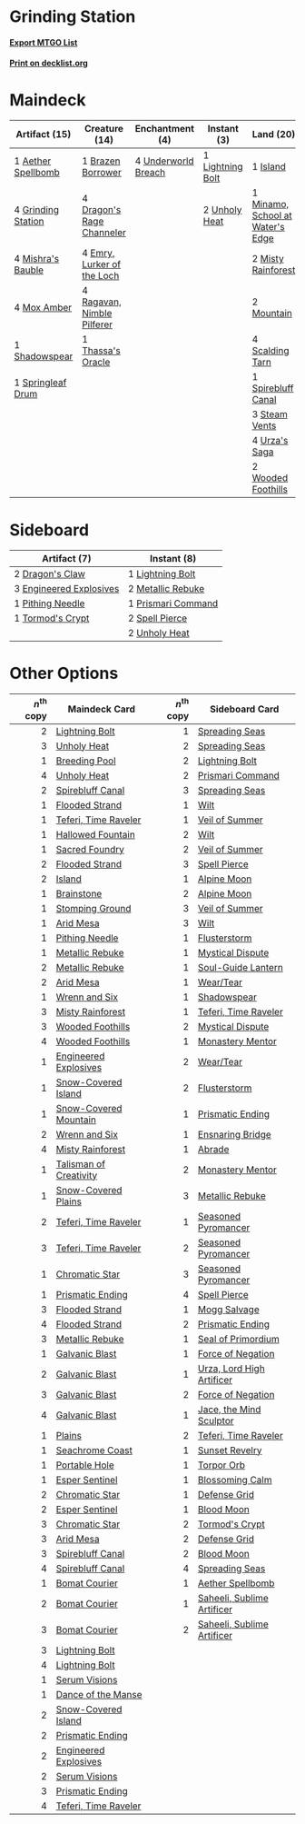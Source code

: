 # Grinding Station

#### [Export MTGO List](../collection/Grinding%20Station/Grinding%20Station.txt)
#### [Print on decklist.org](http://decklist.org/?deckmain=1%09Aether%20Spellbomb%0A1%09Brazen%20Borrower%0A4%09Dragon's%20Rage%20Channeler%0A4%09Emry,%20Lurker%20of%20the%20Loch%0A4%09Expressive%20Iteration%0A4%09Grinding%20Station%0A1%09Island%0A1%09Lightning%20Bolt%0A1%09Minamo,%20School%20at%20Water's%20Edge%0A4%09Mishra's%20Bauble%0A2%09Misty%20Rainforest%0A2%09Mountain%0A4%09Mox%20Amber%0A4%09Ragavan,%20Nimble%20Pilferer%0A4%09Scalding%20Tarn%0A1%09Shadowspear%0A1%09Spirebluff%20Canal%0A1%09Springleaf%20Drum%0A3%09Steam%20Vents%0A1%09Thassa's%20Oracle%0A4%09Underworld%20Breach%0A2%09Unholy%20Heat%0A4%09Urza's%20Saga%0A2%09Wooded%20Foothills&deckside=2%09Dragon's%20Claw%0A3%09Engineered%20Explosives%0A1%09Lightning%20Bolt%0A2%09Metallic%20Rebuke%0A1%09Pithing%20Needle%0A1%09Prismari%20Command%0A2%09Spell%20Pierce%0A1%09Tormod's%20Crypt%0A2%09Unholy%20Heat)
# Maindeck

|                                        Artifact (15)                                        |                                            Creature (14)                                            |                                       Enchantment (4)                                        |                                      Instant (3)                                       |                                                Land (20)                                                 |                                           Sorcery (4)                                           |
|---------------------------------------------------------------------------------------------|-----------------------------------------------------------------------------------------------------|----------------------------------------------------------------------------------------------|----------------------------------------------------------------------------------------|----------------------------------------------------------------------------------------------------------|-------------------------------------------------------------------------------------------------|
|1 [Aether Spellbomb](http://gatherer.wizards.com/Pages/Card/Details.aspx?multiverseid=220525)|1 [Brazen Borrower](http://gatherer.wizards.com/Pages/Card/Details.aspx?multiverseid=473001)         |4 [Underworld Breach](http://gatherer.wizards.com/Pages/Card/Details.aspx?multiverseid=476412)|1 [Lightning Bolt](http://gatherer.wizards.com/Pages/Card/Details.aspx?multiverseid=806)|1 [Island](http://gatherer.wizards.com/Pages/Card/Details.aspx?multiverseid=439857)                       |4 [Expressive Iteration](http://gatherer.wizards.com/Pages/Card/Details.aspx?multiverseid=513678)|
|4 [Grinding Station](http://gatherer.wizards.com/Pages/Card/Details.aspx?multiverseid=51229) |4 [Dragon's Rage Channeler](http://gatherer.wizards.com/Pages/Card/Details.aspx?multiverseid=522197) |                                                                                              |2 [Unholy Heat](http://gatherer.wizards.com/Pages/Card/Details.aspx?multiverseid=522221)|1 [Minamo, School at Water's Edge](http://gatherer.wizards.com/Pages/Card/Details.aspx?multiverseid=79179)|                                                                                                 |
|4 [Mishra's Bauble](http://gatherer.wizards.com/Pages/Card/Details.aspx?multiverseid=122122) |4 [Emry, Lurker of the Loch](http://gatherer.wizards.com/Pages/Card/Details.aspx?multiverseid=473005)|                                                                                              |                                                                                        |2 [Misty Rainforest](http://gatherer.wizards.com/Pages/Card/Details.aspx?multiverseid=405102)             |                                                                                                 |
|4 [Mox Amber](http://gatherer.wizards.com/Pages/Card/Details.aspx?multiverseid=443112)       |4 [Ragavan, Nimble Pilferer](http://gatherer.wizards.com/Pages/Card/Details.aspx?multiverseid=522214)|                                                                                              |                                                                                        |2 [Mountain](http://gatherer.wizards.com/Pages/Card/Details.aspx?multiverseid=439859)                     |                                                                                                 |
|1 [Shadowspear](http://gatherer.wizards.com/Pages/Card/Details.aspx?multiverseid=476487)     |1 [Thassa's Oracle](http://gatherer.wizards.com/Pages/Card/Details.aspx?multiverseid=476324)         |                                                                                              |                                                                                        |4 [Scalding Tarn](http://gatherer.wizards.com/Pages/Card/Details.aspx?multiverseid=405107)                |                                                                                                 |
|1 [Springleaf Drum](http://gatherer.wizards.com/Pages/Card/Details.aspx?multiverseid=378534) |                                                                                                     |                                                                                              |                                                                                        |1 [Spirebluff Canal](http://gatherer.wizards.com/Pages/Card/Details.aspx?multiverseid=417822)             |                                                                                                 |
|                                                                                             |                                                                                                     |                                                                                              |                                                                                        |3 [Steam Vents](http://gatherer.wizards.com/Pages/Card/Details.aspx?multiverseid=405109)                  |                                                                                                 |
|                                                                                             |                                                                                                     |                                                                                              |                                                                                        |4 [Urza's Saga](http://gatherer.wizards.com/Pages/Card/Details.aspx?multiverseid=522335)                  |                                                                                                 |
|                                                                                             |                                                                                                     |                                                                                              |                                                                                        |2 [Wooded Foothills](http://gatherer.wizards.com/Pages/Card/Details.aspx?multiverseid=405116)             |                                                                                                 |


# Sideboard

|                                          Artifact (7)                                           |                                         Instant (8)                                         |
|-------------------------------------------------------------------------------------------------|---------------------------------------------------------------------------------------------|
|2 [Dragon's Claw](http://gatherer.wizards.com/Pages/Card/Details.aspx?multiverseid=129527)       |1 [Lightning Bolt](http://gatherer.wizards.com/Pages/Card/Details.aspx?multiverseid=806)     |
|3 [Engineered Explosives](http://gatherer.wizards.com/Pages/Card/Details.aspx?multiverseid=50139)|2 [Metallic Rebuke](http://gatherer.wizards.com/Pages/Card/Details.aspx?multiverseid=423706) |
|1 [Pithing Needle](http://gatherer.wizards.com/Pages/Card/Details.aspx?multiverseid=129526)      |1 [Prismari Command](http://gatherer.wizards.com/Pages/Card/Details.aspx?multiverseid=513706)|
|1 [Tormod's Crypt](http://gatherer.wizards.com/Pages/Card/Details.aspx?multiverseid=389723)      |2 [Spell Pierce](http://gatherer.wizards.com/Pages/Card/Details.aspx?multiverseid=425876)    |
|                                                                                                 |2 [Unholy Heat](http://gatherer.wizards.com/Pages/Card/Details.aspx?multiverseid=522221)     |


# Other Options

|*n*<sup>th</sup> copy|                                          Maindeck Card                                          |*n*<sup>th</sup> copy|                                           Sideboard Card                                            |
|--------------------:|-------------------------------------------------------------------------------------------------|--------------------:|-----------------------------------------------------------------------------------------------------|
|                    2|[Lightning Bolt](http://gatherer.wizards.com/Pages/Card/Details.aspx?multiverseid=806)           |                    1|[Spreading Seas](http://gatherer.wizards.com/Pages/Card/Details.aspx?multiverseid=190405)            |
|                    3|[Unholy Heat](http://gatherer.wizards.com/Pages/Card/Details.aspx?multiverseid=522221)           |                    2|[Spreading Seas](http://gatherer.wizards.com/Pages/Card/Details.aspx?multiverseid=190405)            |
|                    1|[Breeding Pool](http://gatherer.wizards.com/Pages/Card/Details.aspx?multiverseid=97088)          |                    2|[Lightning Bolt](http://gatherer.wizards.com/Pages/Card/Details.aspx?multiverseid=806)               |
|                    4|[Unholy Heat](http://gatherer.wizards.com/Pages/Card/Details.aspx?multiverseid=522221)           |                    2|[Prismari Command](http://gatherer.wizards.com/Pages/Card/Details.aspx?multiverseid=513706)          |
|                    2|[Spirebluff Canal](http://gatherer.wizards.com/Pages/Card/Details.aspx?multiverseid=417822)      |                    3|[Spreading Seas](http://gatherer.wizards.com/Pages/Card/Details.aspx?multiverseid=190405)            |
|                    1|[Flooded Strand](http://gatherer.wizards.com/Pages/Card/Details.aspx?multiverseid=405098)        |                    1|[Wilt](http://gatherer.wizards.com/Pages/Card/Details.aspx?multiverseid=479696)                      |
|                    1|[Teferi, Time Raveler](http://gatherer.wizards.com/Pages/Card/Details.aspx?multiverseid=461148)  |                    1|[Veil of Summer](http://gatherer.wizards.com/Pages/Card/Details.aspx?multiverseid=466952)            |
|                    1|[Hallowed Fountain](http://gatherer.wizards.com/Pages/Card/Details.aspx?multiverseid=97071)      |                    2|[Wilt](http://gatherer.wizards.com/Pages/Card/Details.aspx?multiverseid=479696)                      |
|                    1|[Sacred Foundry](http://gatherer.wizards.com/Pages/Card/Details.aspx?multiverseid=405106)        |                    2|[Veil of Summer](http://gatherer.wizards.com/Pages/Card/Details.aspx?multiverseid=466952)            |
|                    2|[Flooded Strand](http://gatherer.wizards.com/Pages/Card/Details.aspx?multiverseid=405098)        |                    3|[Spell Pierce](http://gatherer.wizards.com/Pages/Card/Details.aspx?multiverseid=425876)              |
|                    2|[Island](http://gatherer.wizards.com/Pages/Card/Details.aspx?multiverseid=439857)                |                    1|[Alpine Moon](http://gatherer.wizards.com/Pages/Card/Details.aspx?multiverseid=447264)               |
|                    1|[Brainstone](http://gatherer.wizards.com/Pages/Card/Details.aspx?multiverseid=522299)            |                    2|[Alpine Moon](http://gatherer.wizards.com/Pages/Card/Details.aspx?multiverseid=447264)               |
|                    1|[Stomping Ground](http://gatherer.wizards.com/Pages/Card/Details.aspx?multiverseid=405110)       |                    3|[Veil of Summer](http://gatherer.wizards.com/Pages/Card/Details.aspx?multiverseid=466952)            |
|                    1|[Arid Mesa](http://gatherer.wizards.com/Pages/Card/Details.aspx?multiverseid=405092)             |                    3|[Wilt](http://gatherer.wizards.com/Pages/Card/Details.aspx?multiverseid=479696)                      |
|                    1|[Pithing Needle](http://gatherer.wizards.com/Pages/Card/Details.aspx?multiverseid=129526)        |                    1|[Flusterstorm](http://gatherer.wizards.com/Pages/Card/Details.aspx?multiverseid=228255)              |
|                    1|[Metallic Rebuke](http://gatherer.wizards.com/Pages/Card/Details.aspx?multiverseid=423706)       |                    1|[Mystical Dispute](http://gatherer.wizards.com/Pages/Card/Details.aspx?multiverseid=473020)          |
|                    2|[Metallic Rebuke](http://gatherer.wizards.com/Pages/Card/Details.aspx?multiverseid=423706)       |                    1|[Soul-Guide Lantern](http://gatherer.wizards.com/Pages/Card/Details.aspx?multiverseid=476488)        |
|                    2|[Arid Mesa](http://gatherer.wizards.com/Pages/Card/Details.aspx?multiverseid=405092)             |                    1|[Wear/Tear](http://gatherer.wizards.com/Pages/Card/Details.aspx?multiverseid=368950)                 |
|                    1|[Wrenn and Six](http://gatherer.wizards.com/Pages/Card/Details.aspx?multiverseid=464166)         |                    1|[Shadowspear](http://gatherer.wizards.com/Pages/Card/Details.aspx?multiverseid=476487)               |
|                    3|[Misty Rainforest](http://gatherer.wizards.com/Pages/Card/Details.aspx?multiverseid=405102)      |                    1|[Teferi, Time Raveler](http://gatherer.wizards.com/Pages/Card/Details.aspx?multiverseid=461148)      |
|                    3|[Wooded Foothills](http://gatherer.wizards.com/Pages/Card/Details.aspx?multiverseid=405116)      |                    2|[Mystical Dispute](http://gatherer.wizards.com/Pages/Card/Details.aspx?multiverseid=473020)          |
|                    4|[Wooded Foothills](http://gatherer.wizards.com/Pages/Card/Details.aspx?multiverseid=405116)      |                    1|[Monastery Mentor](http://gatherer.wizards.com/Pages/Card/Details.aspx?multiverseid=391883)          |
|                    1|[Engineered Explosives](http://gatherer.wizards.com/Pages/Card/Details.aspx?multiverseid=50139)  |                    2|[Wear/Tear](http://gatherer.wizards.com/Pages/Card/Details.aspx?multiverseid=368950)                 |
|                    1|[Snow-Covered Island](http://gatherer.wizards.com/Pages/Card/Details.aspx?multiverseid=121130)   |                    2|[Flusterstorm](http://gatherer.wizards.com/Pages/Card/Details.aspx?multiverseid=228255)              |
|                    1|[Snow-Covered Mountain](http://gatherer.wizards.com/Pages/Card/Details.aspx?multiverseid=121233) |                    1|[Prismatic Ending](http://gatherer.wizards.com/Pages/Card/Details.aspx?multiverseid=522101)          |
|                    2|[Wrenn and Six](http://gatherer.wizards.com/Pages/Card/Details.aspx?multiverseid=464166)         |                    1|[Ensnaring Bridge](http://gatherer.wizards.com/Pages/Card/Details.aspx?multiverseid=15866)           |
|                    4|[Misty Rainforest](http://gatherer.wizards.com/Pages/Card/Details.aspx?multiverseid=405102)      |                    1|[Abrade](http://gatherer.wizards.com/Pages/Card/Details.aspx?multiverseid=430772)                    |
|                    1|[Talisman of Creativity](http://gatherer.wizards.com/Pages/Card/Details.aspx?multiverseid=464180)|                    2|[Monastery Mentor](http://gatherer.wizards.com/Pages/Card/Details.aspx?multiverseid=391883)          |
|                    1|[Snow-Covered Plains](http://gatherer.wizards.com/Pages/Card/Details.aspx?multiverseid=121267)   |                    3|[Metallic Rebuke](http://gatherer.wizards.com/Pages/Card/Details.aspx?multiverseid=423706)           |
|                    2|[Teferi, Time Raveler](http://gatherer.wizards.com/Pages/Card/Details.aspx?multiverseid=461148)  |                    1|[Seasoned Pyromancer](http://gatherer.wizards.com/Pages/Card/Details.aspx?multiverseid=464094)       |
|                    3|[Teferi, Time Raveler](http://gatherer.wizards.com/Pages/Card/Details.aspx?multiverseid=461148)  |                    2|[Seasoned Pyromancer](http://gatherer.wizards.com/Pages/Card/Details.aspx?multiverseid=464094)       |
|                    1|[Chromatic Star](http://gatherer.wizards.com/Pages/Card/Details.aspx?multiverseid=135279)        |                    3|[Seasoned Pyromancer](http://gatherer.wizards.com/Pages/Card/Details.aspx?multiverseid=464094)       |
|                    1|[Prismatic Ending](http://gatherer.wizards.com/Pages/Card/Details.aspx?multiverseid=522101)      |                    4|[Spell Pierce](http://gatherer.wizards.com/Pages/Card/Details.aspx?multiverseid=425876)              |
|                    3|[Flooded Strand](http://gatherer.wizards.com/Pages/Card/Details.aspx?multiverseid=405098)        |                    1|[Mogg Salvage](http://gatherer.wizards.com/Pages/Card/Details.aspx?multiverseid=21349)               |
|                    4|[Flooded Strand](http://gatherer.wizards.com/Pages/Card/Details.aspx?multiverseid=405098)        |                    2|[Prismatic Ending](http://gatherer.wizards.com/Pages/Card/Details.aspx?multiverseid=522101)          |
|                    3|[Metallic Rebuke](http://gatherer.wizards.com/Pages/Card/Details.aspx?multiverseid=423706)       |                    1|[Seal of Primordium](http://gatherer.wizards.com/Pages/Card/Details.aspx?multiverseid=425960)        |
|                    1|[Galvanic Blast](http://gatherer.wizards.com/Pages/Card/Details.aspx?multiverseid=442781)        |                    1|[Force of Negation](http://gatherer.wizards.com/Pages/Card/Details.aspx?multiverseid=464001)         |
|                    2|[Galvanic Blast](http://gatherer.wizards.com/Pages/Card/Details.aspx?multiverseid=442781)        |                    1|[Urza, Lord High Artificer](http://gatherer.wizards.com/Pages/Card/Details.aspx?multiverseid=464024) |
|                    3|[Galvanic Blast](http://gatherer.wizards.com/Pages/Card/Details.aspx?multiverseid=442781)        |                    2|[Force of Negation](http://gatherer.wizards.com/Pages/Card/Details.aspx?multiverseid=464001)         |
|                    4|[Galvanic Blast](http://gatherer.wizards.com/Pages/Card/Details.aspx?multiverseid=442781)        |                    1|[Jace, the Mind Sculptor](http://gatherer.wizards.com/Pages/Card/Details.aspx?multiverseid=442051)   |
|                    1|[Plains](http://gatherer.wizards.com/Pages/Card/Details.aspx?multiverseid=439856)                |                    2|[Teferi, Time Raveler](http://gatherer.wizards.com/Pages/Card/Details.aspx?multiverseid=461148)      |
|                    1|[Seachrome Coast](http://gatherer.wizards.com/Pages/Card/Details.aspx?multiverseid=209399)       |                    1|[Sunset Revelry](http://gatherer.wizards.com/Pages/Card/Details.aspx?multiverseid=534796)            |
|                    1|[Portable Hole](http://gatherer.wizards.com/Pages/Card/Details.aspx?multiverseid=527320)         |                    1|[Torpor Orb](http://gatherer.wizards.com/Pages/Card/Details.aspx?multiverseid=233069)                |
|                    1|[Esper Sentinel](http://gatherer.wizards.com/Pages/Card/Details.aspx?multiverseid=522088)        |                    1|[Blossoming Calm](http://gatherer.wizards.com/Pages/Card/Details.aspx?multiverseid=522083)           |
|                    2|[Chromatic Star](http://gatherer.wizards.com/Pages/Card/Details.aspx?multiverseid=135279)        |                    1|[Defense Grid](http://gatherer.wizards.com/Pages/Card/Details.aspx?multiverseid=45481)               |
|                    2|[Esper Sentinel](http://gatherer.wizards.com/Pages/Card/Details.aspx?multiverseid=522088)        |                    1|[Blood Moon](http://gatherer.wizards.com/Pages/Card/Details.aspx?multiverseid=45386)                 |
|                    3|[Chromatic Star](http://gatherer.wizards.com/Pages/Card/Details.aspx?multiverseid=135279)        |                    2|[Tormod's Crypt](http://gatherer.wizards.com/Pages/Card/Details.aspx?multiverseid=389723)            |
|                    3|[Arid Mesa](http://gatherer.wizards.com/Pages/Card/Details.aspx?multiverseid=405092)             |                    2|[Defense Grid](http://gatherer.wizards.com/Pages/Card/Details.aspx?multiverseid=45481)               |
|                    3|[Spirebluff Canal](http://gatherer.wizards.com/Pages/Card/Details.aspx?multiverseid=417822)      |                    2|[Blood Moon](http://gatherer.wizards.com/Pages/Card/Details.aspx?multiverseid=45386)                 |
|                    4|[Spirebluff Canal](http://gatherer.wizards.com/Pages/Card/Details.aspx?multiverseid=417822)      |                    4|[Spreading Seas](http://gatherer.wizards.com/Pages/Card/Details.aspx?multiverseid=190405)            |
|                    1|[Bomat Courier](http://gatherer.wizards.com/Pages/Card/Details.aspx?multiverseid=417772)         |                    1|[Aether Spellbomb](http://gatherer.wizards.com/Pages/Card/Details.aspx?multiverseid=220525)          |
|                    2|[Bomat Courier](http://gatherer.wizards.com/Pages/Card/Details.aspx?multiverseid=417772)         |                    1|[Saheeli, Sublime Artificer](http://gatherer.wizards.com/Pages/Card/Details.aspx?multiverseid=461161)|
|                    3|[Bomat Courier](http://gatherer.wizards.com/Pages/Card/Details.aspx?multiverseid=417772)         |                    2|[Saheeli, Sublime Artificer](http://gatherer.wizards.com/Pages/Card/Details.aspx?multiverseid=461161)|
|                    3|[Lightning Bolt](http://gatherer.wizards.com/Pages/Card/Details.aspx?multiverseid=806)           |                     |                                                                                                     |
|                    4|[Lightning Bolt](http://gatherer.wizards.com/Pages/Card/Details.aspx?multiverseid=806)           |                     |                                                                                                     |
|                    1|[Serum Visions](http://gatherer.wizards.com/Pages/Card/Details.aspx?multiverseid=50145)          |                     |                                                                                                     |
|                    1|[Dance of the Manse](http://gatherer.wizards.com/Pages/Card/Details.aspx?multiverseid=473148)    |                     |                                                                                                     |
|                    2|[Snow-Covered Island](http://gatherer.wizards.com/Pages/Card/Details.aspx?multiverseid=121130)   |                     |                                                                                                     |
|                    2|[Prismatic Ending](http://gatherer.wizards.com/Pages/Card/Details.aspx?multiverseid=522101)      |                     |                                                                                                     |
|                    2|[Engineered Explosives](http://gatherer.wizards.com/Pages/Card/Details.aspx?multiverseid=50139)  |                     |                                                                                                     |
|                    2|[Serum Visions](http://gatherer.wizards.com/Pages/Card/Details.aspx?multiverseid=50145)          |                     |                                                                                                     |
|                    3|[Prismatic Ending](http://gatherer.wizards.com/Pages/Card/Details.aspx?multiverseid=522101)      |                     |                                                                                                     |
|                    4|[Teferi, Time Raveler](http://gatherer.wizards.com/Pages/Card/Details.aspx?multiverseid=461148)  |                     |                                                                                                     |

